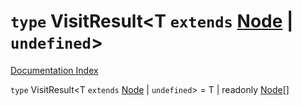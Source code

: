 # `type` VisitResult\<T `extends` [Node](../interface.Node/README.md) | `undefined`>

[Documentation Index](../README.md)

`type` VisitResult\<T `extends` [Node](../interface.Node/README.md) | `undefined`> = T | readonly [Node](../interface.Node/README.md)\[]